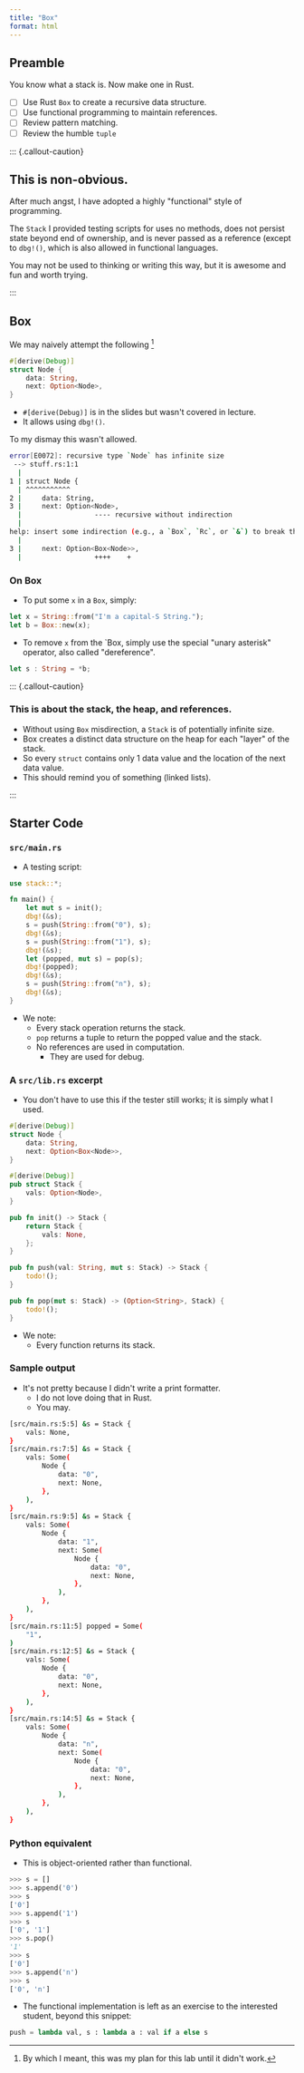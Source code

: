 ```yaml
---
title: "Box"
format: html
---
```


## Preamble

You know what a stack is. Now make one in Rust.

- [ ] Use Rust `Box` to create a recursive data structure.
- [ ] Use functional programming to maintain references.
- [ ] Review pattern matching.
- [ ] Review the humble `tuple`

::: {.callout-caution}

## This is non-obvious.

After much angst, I have adopted a highly "functional" style of programming.

The `Stack` I provided testing scripts for uses no methods, does not persist state beyond end of ownership, and is never passed as a reference (except to `dbg!()`, which is also allowed in functional languages.

You may not be used to thinking or writing this way, but it is awesome and fun and worth trying.

:::

## Box

We may naively attempt the following [^1]


[^1]: By which I meant, this was my plan for this lab until it didn't work.

```{.rs filename="src/lib.rs"}
#[derive(Debug)]
struct Node {
    data: String,
    next: Option<Node>,
}
```

- `#[derive(Debug)]` is in the slides but wasn't covered in lecture. 
- It allows using `dbg!()`.

To my dismay this wasn't allowed.

```sh
error[E0072]: recursive type `Node` has infinite size
 --> stuff.rs:1:1
  |
1 | struct Node {
  | ^^^^^^^^^^^
2 |     data: String,
3 |     next: Option<Node>,
  |                  ---- recursive without indirection
  |
help: insert some indirection (e.g., a `Box`, `Rc`, or `&`) to break the cycle
  |
3 |     next: Option<Box<Node>>,
  |                  ++++    +
```

### On Box

- To put some `x` in a `Box`, simply:
```rs
let x = String::from("I'm a capital-S String.");
let b = Box::new(x);
```
- To remove `x` from the `Box, simply use the special "unary asterisk" operator, also called "dereference".
```rs
let s : String = *b;
```

::: {.callout-caution}

### This is about the stack, the heap, and references.

- Without using `Box` misdirection, a `Stack` is of potentially infinite size.
- Box creates a distinct data structure on the heap for each "layer" of the stack.
- So every `struct` contains only 1 data value and the location of the next data value.
- This should remind you of something (linked lists).

:::


## Starter Code

### `src/main.rs`

- A testing script:

```{.rs filename="src/main.rs"}
use stack::*;

fn main() {
    let mut s = init();
    dbg!(&s);
    s = push(String::from("0"), s);
    dbg!(&s);
    s = push(String::from("1"), s);
    dbg!(&s);
    let (popped, mut s) = pop(s);
    dbg!(popped);
    dbg!(&s);
    s = push(String::from("n"), s);
    dbg!(&s);
}
```

- We note:
    - Every stack operation returns the stack.
    - `pop` returns a tuple to return the popped value and the stack.
    - No references are used in computation.
        - They are used for debug.

### A `src/lib.rs` excerpt

- You don't have to use this if the tester still works; it is simply what I used.

```{.rs filename="src/lib.rs"}
#[derive(Debug)]
struct Node {
    data: String,
    next: Option<Box<Node>>,
}

#[derive(Debug)]
pub struct Stack {
    vals: Option<Node>,
}

pub fn init() -> Stack {
    return Stack {
        vals: None,
    };
}

pub fn push(val: String, mut s: Stack) -> Stack {
    todo!();
}

pub fn pop(mut s: Stack) -> (Option<String>, Stack) {
    todo!();
}
```

- We note:
    - Every function returns its stack.

### Sample output

- It's not pretty because I didn't write a print formatter.
    - I do not love doing that in Rust.
    - You may.
```sh
[src/main.rs:5:5] &s = Stack {
    vals: None,
}
[src/main.rs:7:5] &s = Stack {
    vals: Some(
        Node {
            data: "0",
            next: None,
        },
    ),
}
[src/main.rs:9:5] &s = Stack {
    vals: Some(
        Node {
            data: "1",
            next: Some(
                Node {
                    data: "0",
                    next: None,
                },
            ),
        },
    ),
}
[src/main.rs:11:5] popped = Some(
    "1",
)
[src/main.rs:12:5] &s = Stack {
    vals: Some(
        Node {
            data: "0",
            next: None,
        },
    ),
}
[src/main.rs:14:5] &s = Stack {
    vals: Some(
        Node {
            data: "n",
            next: Some(
                Node {
                    data: "0",
                    next: None,
                },
            ),
        },
    ),
}
```

### Python equivalent

- This is object-oriented rather than functional.

```py
>>> s = []
>>> s.append('0')
>>> s
['0']
>>> s.append('1')
>>> s
['0', '1']
>>> s.pop()
'1'
>>> s
['0']
>>> s.append('n')
>>> s
['0', 'n']
```

- The functional implementation is left as an exercise to the interested student, beyond this snippet:

```py
push = lambda val, s : lambda a : val if a else s
```